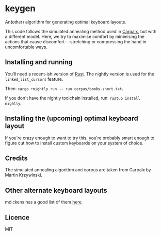 # keygen

An(other) algorithm for generating optimal keyboard layouts.

This code follows the simulated annealing method used in [Carpalx](http://mkweb.bcgsc.ca/carpalx/?simulated_annealing), but with a different model. Here, we try to maximise comfort by minimising the actions that cause discomfort---stretching or compressing the hand in uncomfortable ways.

## Installing and running

You'll need a recent-ish version of [Rust](https://www.rust-lang.org/). The nightly version is used for the `linked_list_cursors` feature.

Then: `cargo +nightly run -- run corpus/books.short.txt`.

If you don't have the nightly toolchain installed, run: `rustup install nightly`.

## Installing the (upcoming) optimal keyboard layout

If you're crazy enough to want to try this, you're probably smart enough to figure out how to install custom keyboards on your system of choice.

## Credits

The simulated annealing algorithm and corpus are taken from Carpalx by Martin Krzywinski.

## Other alternate keyboard layouts

mdickens has a good list of them [here](http://mdickens.me/typing/alternative_layouts.html).

## Licence

MIT
